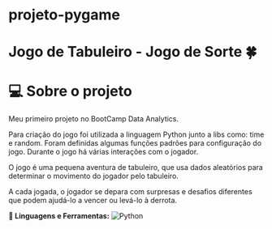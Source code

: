 # projeto-pygame

# Jogo de Tabuleiro - Jogo de Sorte 🍀

#  💻 Sobre o projeto</br>
Meu primeiro projeto no BootCamp Data Analytics.

Para criação do jogo foi utilizada a linguagem Python junto a libs como: time e random.
Foram definidas algumas funções padrões para configuração do jogo.
Durante o jogo há várias interações com o jogador. 

O jogo é uma pequena aventura de tabuleiro, que usa dados aleatórios para determinar o movimento do jogador pelo tabuleiro.

A cada jogada, o jogador se depara com surpresas e desafios diferentes que podem ajudá-lo a vencer ou levá-lo à derrota.

<b> 🚀 **Linguagens e Ferramentas</b>:**
 ![Python](https://img.shields.io/badge/-Python-black?style=flat-square&logo=Python)


